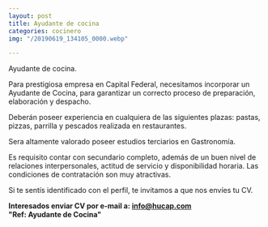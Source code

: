 ```yaml
---
layout: post
title: Ayudante de cocina
categories: cocinero
img: "/20190619_134105_0000.webp"

---
```

Ayudante de cocina.

Para prestigiosa empresa en Capital Federal, necesitamos incorporar un Ayudante de Cocina, para garantizar un correcto proceso de preparación, elaboración y despacho.

Deberán poseer experiencia en cualquiera de las siguientes plazas: pastas, pizzas, parrilla y pescados realizada en restaurantes.

Sera altamente valorado poseer estudios terciarios en Gastronomía.

Es requisito contar con secundario completo, además de un buen nivel de relaciones interpersonales, actitud de servicio y disponibilidad horaria. Las condiciones de contratación son muy atractivas.

Si te sentís identificado con el perfil, te invitamos a que nos envíes tu CV.

**Interesados enviar CV por e-mail a: info@hucap.com  
"Ref: Ayudante de Cocina"**